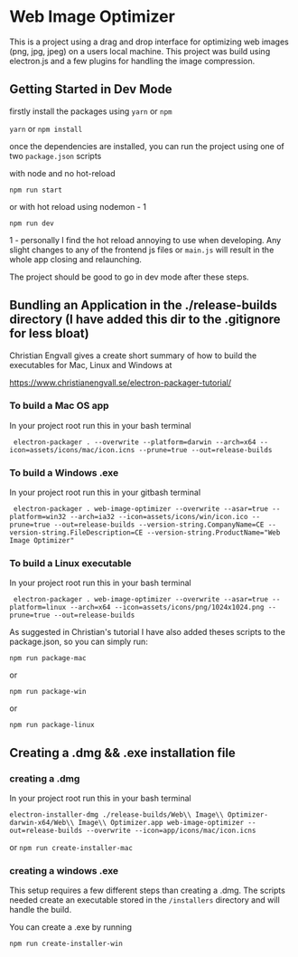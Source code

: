 # Web Image Optimizer

This is a project using a drag and drop interface for optimizing web images (png, jpg, jpeg) on a users local machine. This project was build using electron.js and a few plugins for handling the image compression.

## Getting Started in Dev Mode

firstly install the packages using `yarn` or `npm`

`yarn` or `npm install`

once the dependencies are installed, you can run the project using one of two `package.json` scripts

with node and no hot-reload

`npm run start`

or with hot reload using nodemon - 1

`npm run dev`

1 - personally I find the hot reload annoying to use when developing. Any slight changes to any of the frontend js files or `main.js` will result in the whole app closing and relaunching.

The project should be good to go in dev mode after these steps.

## Bundling an Application in the ./release-builds directory (I have added this dir to the .gitignore for less bloat)

Christian Engvall gives a create short summary of how to build the executables for Mac, Linux and Windows at

https://www.christianengvall.se/electron-packager-tutorial/

### To build a Mac OS app

In your project root run this in your bash terminal

` electron-packager . --overwrite --platform=darwin --arch=x64 --icon=assets/icons/mac/icon.icns --prune=true --out=release-builds`

### To build a Windows .exe

In your project root run this in your gitbash terminal

` electron-packager . web-image-optimizer --overwrite --asar=true --platform=win32 --arch=ia32 --icon=assets/icons/win/icon.ico --prune=true --out=release-builds --version-string.CompanyName=CE --version-string.FileDescription=CE --version-string.ProductName="Web Image Optimizer"`

### To build a Linux executable

In your project root run this in your bash terminal

` electron-packager . web-image-optimizer --overwrite --asar=true --platform=linux --arch=x64 --icon=assets/icons/png/1024x1024.png --prune=true --out=release-builds`

As suggested in Christian's tutorial I have also added theses scripts to the package.json, so you can simply run:

`npm run package-mac`

or

`npm run package-win`

or

`npm run package-linux`

## Creating a .dmg && .exe installation file

### creating a .dmg

In your project root run this in your bash terminal

`electron-installer-dmg ./release-builds/Web\\ Image\\ Optimizer-darwin-x64/Web\\ Image\\ Optimizer.app web-image-optimizer --out=release-builds --overwrite --icon=app/icons/mac/icon.icns`

or `npm run create-installer-mac`

### creating a windows .exe

This setup requires a few different steps than creating a .dmg. The scripts needed create an executable stored in the `/installers` directory and will handle the build.

You can create a .exe by running

`npm run create-installer-win`

